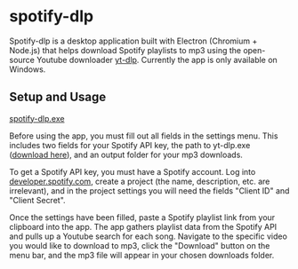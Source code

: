 # spotify-dlp

Spotify-dlp is a desktop application built with Electron (Chromium + Node.js) that helps download Spotify playlists to mp3 using the open-source Youtube downloader [yt-dlp](https://github.com/yt-dlp/yt-dlp). Currently the app is only available on Windows.

## Setup and Usage

[spotify-dlp.exe](https://github.com/alexahn1929/spotify-dlp/releases/tag/v1.0.0)

Before using the app, you must fill out all fields in the settings menu. This includes two fields for your Spotify API key, the path to yt-dlp.exe ([download here](https://github.com/yt-dlp/yt-dlp/releases)), and an output folder for your mp3 downloads.

To get a Spotify API key, you must have a Spotify account. Log into [developer.spotify.com](https://developer.spotify.com/dashboard), create a project (the name, description, etc. are irrelevant), and in the project settings you will need the fields "Client ID" and "Client Secret".

Once the settings have been filled, paste a Spotify playlist link from your clipboard into the app. The app gathers playlist data from the Spotify API and pulls up a Youtube search for each song. Navigate to the specific video you would like to download to mp3, click the "Download" button on the menu bar, and the mp3 file will appear in your chosen downloads folder.